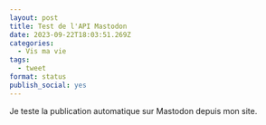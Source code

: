 ```yaml
---
layout: post
title: Test de l'API Mastodon
date: 2023-09-22T18:03:51.269Z
categories:
  - Vis ma vie
tags:
  - tweet
format: status
publish_social: yes
---
```

Je teste la publication automatique sur Mastodon depuis mon site.